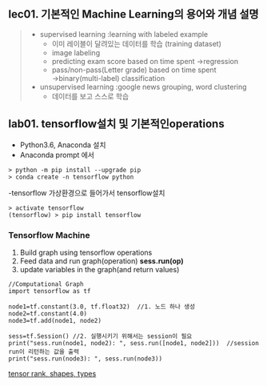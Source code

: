 ## lec01. 기본적인 Machine Learning의 용어와 개념 설명
> - supervised learning :learning with labeled example 
>   - 이미 레이블이 달려있는 데이터를 학습  (training dataset)  
>   - image labeling  
>   - predicting exam score based on time spent →regression  
>   - pass/non-pass(Letter grade) based on time spent →binary(multi-label) classification  
> - unsupervised learning :google news grouping, word clustering   
>   - 데이터를 보고 스스로 학습  

## lab01. tensorflow설치 및 기본적인operations
- Python3.6, Anaconda 설치  
- Anaconda prompt 에서 
```
> python -m pip install --upgrade pip
> conda create -n tensorflow python
```
-tensorflow 가상환경으로 들어가서 tensorflow설치  
```
> activate tensorflow
(tensorflow) > pip install tensorflow
```

### Tensorflow Machine
1. Build graph using tensorflow operations
2. Feed data and run graph(operation) **sess.run(op)**
3. update variables in the graph(and return values)

```
//Computational Graph
import tensorflow as tf

node1=tf.constant(3.0, tf.float32)  //1. 노드 하나 생성
node2=tf.constant(4.0)
node3=tf.add(node1, node2) 

sess=tf.Session() //2. 실행시키기 위해서는 session이 필요
print("sess.run(node1, node2): ", sess.run([node1, node2]))  //session run이 리턴하는 값을 출력
print("sess.run(node3): ", sess.run(node3))
```
[tensor rank, shapes, types](https://chromium.googlesource.com/external/github.com/tensorflow/tensorflow/+/r0.7/tensorflow/g3doc/resources/dims_types.md)
